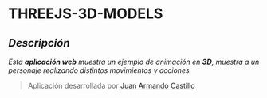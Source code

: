 # THREEJS-3D-MODELS

## *Descripción*
*Esta **aplicación web** muestra un ejemplo de animación en **3D**, muestra a un personaje realizando distintos movimientos y acciones.*

> Aplicación desarrollada por [Juan Armando Castillo](www.linkedin.com/in/juan-armando-castillo-rodríguez-jacr)